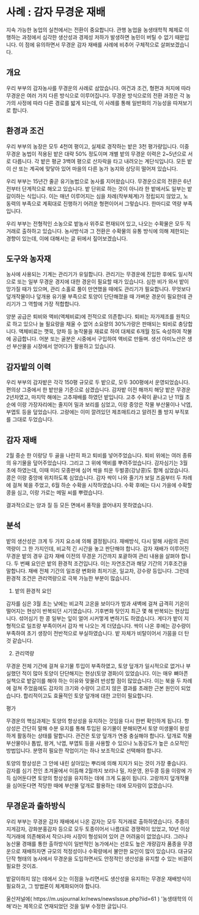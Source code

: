 # 사례 : 감자 무경운 재배

 지속 가능한 농업의 실천에서는 전환이 중요합니다. 관행 농업을 농생태학적 체제로 이행하는 과정에서 심각한 생산성과 경제성 저하가 발생하면 농민이 버틸 수 없기 때문입니다. 이 점에 유의하면서 무경운 감자 재배를 사례에 비추어 구체적으로 살펴보겠습니다.

## 개요

 우리 부부의 감자농사를 무경운의 사례로 삼았습니다. 여건과 조건, 형편과 처지에 따라 무경운은 여러 가지 다른 방식으로 이루어집니다. 무경운 방식으로의 전환 과정은 각 농가의 사정에 따라 다른 경로를 밟게 되는데, 이 사례를 통해 일반화의 가능성을 따져보기로 합니다. 

## 환경과 조건

 우리 부부의 농장은 모두 4천여 평이고, 실제로 경작하는 밭은 3천 평가량입니다. 이중 무경운 농법이 적용된 밭은 대략 50% 정도이며 개별 밭의 무경운 이력은 2~5년으로 서로 다릅니다. 각 밭은 평균 3백여 평으로 산자락을 타고 내려오는 계단식입니다. 모든 밭이 산 또는 계곡에 맞닿아 있어 마을의 다른 농가 농지와 상당히 떨어져 있습니다.

 우리 부부는 15년간 줄곧 유기농법으로 농사를 지어왔습니다. 무경운으로의 전환은 6년 전부터 단계적으로 해오고 있습니다. 밭 단위로 하는 것이 아니라 한 밭에서도 일부는 밭갈이하는 식입니다. 이는 매년 이루어지는 심을 차례(작부체계)가 정립되지 않았고, 노동력의 부족으로 계획대로 진행하기 어려운 형편이어서 그렇습니다. 한마디로 역량 부족입니다.

 우리 부부는 전형적인 소농으로 밭농사 위주로 편재되어 있고, 나오는 수확물은 모두 직거래로 출하하고 있습니다. 농사방식과 그 전환은 수확물의 유통 방식에 의해 제한되는 경향이 있는데, 이에 대해서는 글 뒤에서 짚어보겠습니다.

## 도구와 농자재

 농사에 사용되는 기계는 관리기가 유일합니다. 관리기는 무경운에 진입한 후에도 일시적으로 또는 일부 무경운 경지에 대한 경운이 필요할 때가 있습니다. 심한 비가 와서 밭이 망가질 때가 있으며, 관리 소홀로 풀이 만연했을 때에도 관리기가 필요합니다. 무엇보다 덮개작물이나 덮개용 유기물 부족으로 토양이 단단해졌을 때 가벼운 경운이 필요한데 관리기가 그 역할에 가장 적합합니다.

 양분 공급은 퇴비와 액비(액체비료)에 전적으로 의존합니다. 퇴비는 자가제조를 원칙으로 하고 있으나 늘 필요량을 채울 수 없어 소요량의 30%가량은 판매되는 퇴비로 충당합니다. 액체비료는 깻묵, 양파 등 농작물을 재료로 하여 대체로 6개월 정도 숙성하여 작불에 공급합니다. 어분 또는 골분은 시중에서 구입하여 액비로 만들며. 생선 아미노산은 생선 부산물을 시장에서 얻어다가 활용하고 있습니다.

## 감자밭의 이력

 우리 부부의 감자밭은 각각 150평 규모로 두 밭으로, 모두 300평에서 운영되었습니다. 편의상 그중에서 한 밭만을 기준으로 삼겠습니다. 감자밭 이전 해까지 해당 밭은 무경운 2년차였고, 마지막 해에는 고추재배를 하였던 밭입니다. 고추 수확이 끝나고 난 11월 초순에 이랑 가장자리에는 줄지어 밀과 보리를 심었고, 이랑 중앙은 작물 부산물이나 낙엽, 부엽토 등을 덮었습니다. 고랑에는 이미 깔려있던 제초매트라고 알려진 풀 방지 부직포를 그대로 두었습니다.

## 감자 재배

 2월 중순 한 이랑당 두 골을 나란히 파고 퇴비를 넣어주었습니다. 퇴비 위에는 여러 종류의 유기물을 덮어주었습니다. 그리고 그 위에 액비를 뿌려주었습니다. 감자심기는 3월 초에 하였는데, 이때 미리 모종판에 심어 싹을 틔운 두벌콩(강낭콩)도 함께 심었습니다. 콩은 이랑 중앙에 위치하도록 심었습니다. 감자 싹이 나와 줄기가 보일 즈음부터 두 차례에 걸쳐 북을 주었고, 6월 하순 수확을 시작하였습니다. 수확 후에는 다시 가을에 수확할 콩을 심고, 이랑 가로는 메밀 씨를 뿌렸습니다.

 결과적으로는 양과 질 등 모든 면에서 풍작을 끌어내지 못하였습니다.

## 분석

 밭의 생산성은 크게 두 가지 요소에 의해 결정됩니다. 재배방식, 다시 말해 사람의 관리역량이 그 한 가지인데, 비교적 긴 시간을 놓고 판단해야 합니다. 감자 재배가 이루어진 무경운 밭의 경우 감자 재배 이전의 무경운 기간까지 포괄하여 관리 내용을 살펴야 합니다. 두 번째 요인은 밭의 환경적 조건입니다. 이는 자연조건과 해당 기간의 기후조건을 말합니다. 재배 전체 기간의 일조량 변화와 최저기온, 일교차, 강수량 등입니다. 그런데 환경적 조건은 관리역량으로 극복 가능한 부분이 많습니다.       

1) 밭의 환경적 요인

 감자를 심은 3월 초는 낮에는 비교적 고온을 보이다가 밤과 새벽에 걸쳐 급격히 기온이 떨어지는 현상이 반복되던 시기였습니다. 기후변화 탓인지 최근 몇 해 반복되는 현상입니다. 섞어심기 한 콩 일부는 잎이 얼어 시커멓게 변하기도 하였습니다. 게다가 밭이 지형적으로 일조량 부족이어서 감자 싹 나오는 게 더뎠습니다. 싹이 나온 후에는 강수량이 부족하여 초기 생장이 전반적으로 부실하였습니다. 밭 자체가 비탈이어서 가뭄을 더 탄 것 같습니다.


2) 관리역량         

 무경운 전체 기간에 걸쳐 유기물 투입이 부족하였고, 토양 덮개가 일시적으로 없거나 부실했던 적이 많아 토양이 단단해지는 현상(토양 경화)이 있었습니다. 이는 매우 뼈아픈 실책으로 밭갈이를 해야 하는 이유와 맞물려 반성할 점이 많았습니다. 이는 북을 두 차례에 걸쳐 주었음에도 감자의 크기와 수량이 고르지 않은 결과를 초래한 근본 원인이 되었습니다. 합리적이고도 효율적인 토양 덮개에 대한 고민이 필요합니다.

평가

 무경운의 핵심과제는 토양의 항상성을 유지하는 것임을 다시 한번 확인하게 됩니다. 항상성은 간단히 말해 수분 유지를 통해 투입된 유기물이 분해되면서 토양 미생물이 왕성하게 활동하는 상태를 말합니다. 관건은 토양 덮개가 연중 충실해야 합니다. 덮개로 작물 부산물이나 톱밥, 왕겨, 낙엽, 부엽토 등을 사용할 수 있으나 노동강도가 높은 소모적인 방법입니다. 분명히 필요한 작업이기는 하나 보조적으로 선택해야 합니다.

 토양의 항상성은 그 안에 내린 살아있는 뿌리에 의해 지지가 되는 것이 가장 좋습니다. 감자를 심기 전인 초겨울에서 이듬해 2월까지 보리나 밀, 자운영, 완두콩 등을 이랑에 가득 심어둔다면 토양의 항상성을 유지하는 데에 크게 도움이 됩니다. 고랑까지 덮개작물을 심어둔다면 적당한 때에 부산물 덮개로 활용하는 데에 모자람이 없겠습니다.

## 무경운과 출하방식

 우리 부부는 무경운 감자 재배에서 나온 감자는 모두 직거래로 출하하였습니다. 주종이 지게감자, 강화분홍감자 등으로 모두 토종이어서 나름대로 경쟁력이 있었고, 10년 이상 직거래에 의존해와서 작으나마 시장이 형성되어 있어 큰 어려움이 없었습니다. 그러나 농산물 경매를 통한 출하방식이 일반적인 농가에서는 선호도 높은 개량감자 품종을 무경운으로 재배하자면 규모의 적정성이나 수확량에서 불안한 요인이 많이 있습니다. 대규모 단작 형태의 농사에서 무경운을 도입하면서도 안정적인 생산성을 유지할 수 있는 비결이 필요한 것이죠.

 밭갈이하지 않는 데에서 오는 이점을 누리면서도 생산성을 유지하는 무경운 재배방식이 필요하고, 그 방법론이 체계화되어야 합니다.

 <Callout>
울산저널에( https://m.usjournal.kr/news/newsIssue.php?iid=61 ) '농생태학의 이해'라는 제목으로 연재되었던 것을 일부 수정한 글입니다.
</Callout>

